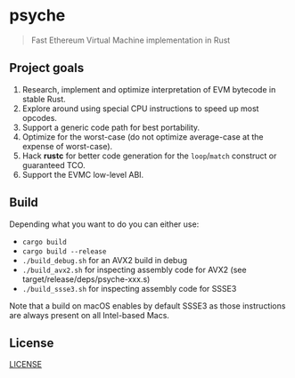 # psyche

> Fast Ethereum Virtual Machine implementation in Rust

## Project goals

1. Research, implement and optimize interpretation of EVM bytecode
   in stable Rust.
2. Explore around using special CPU instructions to speed up most opcodes.
3. Support a generic code path for best portability.
4. Optimize for the worst-case (do not optimize average-case at the expense of
   worst-case).
6. Hack **rustc** for better code generation for the ```loop```/```match```
   construct or guaranteed TCO.
7. Support the EVMC low-level ABI.

## Build

Depending what you want to do you can either use:

- ```cargo build```
- ```cargo build --release```
- ```./build_debug.sh``` for an AVX2 build in debug
- ```./build_avx2.sh``` for inspecting assembly code for AVX2
  (see target/release/deps/psyche-xxx.s)
- ```./build_ssse3.sh``` for inspecting assembly code for SSSE3


Note that a build on macOS enables by default SSSE3 as those instructions are
always present on all Intel-based Macs.

## License

[LICENSE](https://github.com/elmattic/psyche/blob/master/LICENSE)

